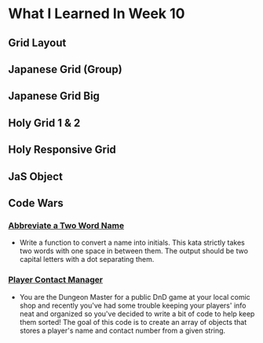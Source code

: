 # What I Learned In Week 10

## Grid Layout

## Japanese Grid (Group)
## Japanese Grid Big
## Holy Grid 1 & 2
## Holy Responsive Grid

## JaS Object

## Code Wars

### [Abbreviate a Two Word Name](https://www.codewars.com/kata/abbreviate-a-two-word-name/javascript) 
- Write a function to convert a name into initials. This kata strictly takes two words with one space in between them.
The output should be two capital letters with a dot separating them.

### [Player Contact Manager](https://www.codewars.com/kata/player-contact-manager/javascript) 
- You are the Dungeon Master for a public DnD game at your local comic shop and recently you've had some trouble keeping your players' info neat and organized so you've decided to write a bit of code to help keep them sorted! The goal of this code is to create an array of objects that stores a player's name and contact number from a given string.
